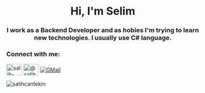 <h1 align="center">Hi, I'm Selim</h1>
<h3 align="center">I work as a Backend Developer and as hobies I'm trying to learn new technologies. I usually use C# language.</h3>


<h3 align="left">Connect with me:</h3>
<p align="left">
<a href="https://www.linkedin.com/in/mselimmemduhoglu/" target="blank"><img align="center" src="https://raw.githubusercontent.com/rahuldkjain/github-profile-readme-generator/master/src/images/icons/Social/linked-in-alt.svg" alt="salih-cantekin" height="30" width="40" /></a>
<a href="https://medium.com/@selimmemduhoglu.dev" target="blank"><img align="center" src="https://raw.githubusercontent.com/rahuldkjain/github-profile-readme-generator/master/src/images/icons/Social/medium.svg" alt="@salihcantekin" height="30" width="40" /></a>
<a href="mailto:mselimmemduhoglu@gmail.com" target="blank"><img align="center" src="https://img.shields.io/badge/Gmail-D14836?style=for-the-badge&logo=gmail&logoColor=white" alt="GMail"/></a>
  
  
</p>

<p><img align="left" src="https://github-readme-stats.vercel.app/api/top-langs?username=selimmemduhoglu&show_icons=true&locale=en&layout=compact" alt="salihcantekin" /></p>

